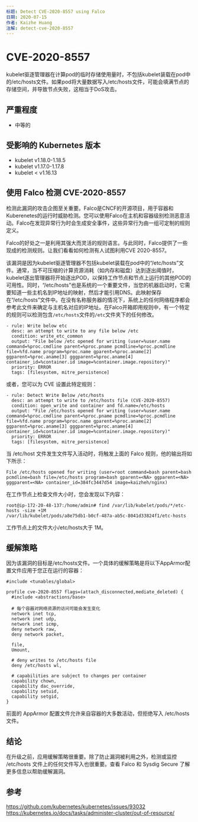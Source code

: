 ```yaml
---
标题: Detect CVE-2020-8557 using Falco
日期: 2020-07-15
作者: Kaizhe Huang
注解: detect-cve-2020-8557
---
```


# CVE-2020-8557

kubelet驱逐管理器在计算pod的临时存储使用量时，不包括kubelet装载在pod中的/etc/hosts文件。如果pod将大量数据写入/etc/hosts文件，可能会填满节点的存储空间，并导致节点失败，这相当于DoS攻击。

## 严重程度
- 中等的

## 受影响的 Kubernetes 版本

- kubelet v1.18.0-1.18.5
- kubelet v1.17.0-1.17.8
- kubelet < v1.16.13

## 使用 Falco 检测 CVE-2020-8557

检测此漏洞的攻击企图至关重要。Falco是CNCF的开源项目，用于容器和Kuberenetes的运行时威胁检测。您可以使用Falco在主机和容器级别检测恶意活动。Falco在发现异常行为时会生成安全事件，这些异常行为由一组可定制的规则定义。

Falco的好处之一是利用其强大而灵活的规则语言。与此同时，Falco提供了一些现成的检测规则。让我们看看如何检测有人试图利用CVE 2020-8557。

该漏洞是因为kubelet驱逐管理器不包括kubelet装载在pod中的“/etc/hosts”文件。通常，当不可压缩的计算资源消耗（如内存和磁盘）达到逐出阈值时，kubelet逐出管理器将开始逐出POD，以保持工作节点和节点上运行的其他POD的可用性。同时，“/etc/hosts”也是系统的一个重要文件，当您的机器启动时，它需要知道一些主机名到IP地址的映射，然后才能引用DNS。此映射保存在“/etc/hosts”文件中。在没有名称服务器的情况下，系统上的任何网络程序都会参考此文件来确定与主机名对应的IP地址。在Falco开箱即用规则中，有一个特定的规则可以检测包含`/etc/hosts`文件的`/etc`文件夹下的任何修改。

```
- rule: Write below etc
  desc: an attempt to write to any file below /etc
  condition: write_etc_common
  output: "File below /etc opened for writing (user=%user.name command=%proc.cmdline parent=%proc.pname pcmdline=%proc.pcmdline file=%fd.name program=%proc.name gparent=%proc.aname[2] ggparent=%proc.aname[3] gggparent=%proc.aname[4] container_id=%container.id image=%container.image.repository)"
  priority: ERROR
  tags: [filesystem, mitre_persistence]
```
或者，您可以为 CVE 设置此特定规则：
```
- rule: Detect Write Below /etc/hosts
  desc: an attempt to write to /etc/hosts file (CVE-2020-8557)
  condition: open_write and container and fd.name=/etc/hosts
  output: "File /etc/hosts opened for writing (user=%user.name command=%proc.cmdline parent=%proc.pname pcmdline=%proc.pcmdline file=%fd.name program=%proc.name gparent=%proc.aname[2] ggparent=%proc.aname[3] gggparent=%proc.aname[4] container_id=%container.id image=%container.image.repository)"
  priority: ERROR
  tags: [filesystem, mitre_persistence]
```
当 /etc/host 文件发生文件写入活动时，将触发上面的 Falco 规则，他的输出将如下所示：
```
File /etc/hosts opened for writing (user=root command=bash parent=bash pcmdline=bash file=/etc/hosts program=bash gparent=<NA> ggparent=<NA> gggparent=<NA> container_id=384fc3447d54 image=kaizheh/nginx)
```
在工作节点上检查文件大小时，您会发现以下内容：
```
root@ip-172-20-48-137:/home/admin# find /var/lib/kubelet/pods/*/etc-hosts -size +1M
/var/lib/kubelet/pods/a8e75db1-b0cf-487a-ab5c-8041d33824f1/etc-hosts
```
工作节点上的文件大小/etc/hosts大于 1M。

## 缓解策略

因为该漏洞的目标是/etc/hosts文件。一个具体的缓解策略是将以下AppArmor配置文件应用于您正在运行的容器：
```
#include <tunables/global>
 
profile cve-2020-8557 flags=(attach_disconnected,mediate_deleted) {
  #include <abstractions/base>
 
  # 每个容器对网络资源的访问可能会发生变化
  network inet tcp,
  network inet udp,
  network inet icmp,
  deny network raw,
  deny network packet,
 
  file,
  Umount,
 
  # deny writes to /etc/hosts file
  deny /etc/hosts wl,
 
  # capabilities are subject to changes per container
  capability chown,
  capability dac_override,
  capability setuid,
  capability setgid,
}
```
前面的 AppArmor 配置文件允许来自容器的大多数活动，但拒绝写入 /etc/hosts 文件。

## 结论
在升级之前，应用缓解策略很重要。除了防止漏洞被利用之外，检测或监控 /etc/hosts 文件上的任何文件写入也很重要。查看 Falco 和 Sysdig Secure 了解更多信息以帮助缓解漏洞。

## 参考
https://github.com/kubernetes/kubernetes/issues/93032 \
https://kubernetes.io/docs/tasks/administer-cluster/out-of-resource/